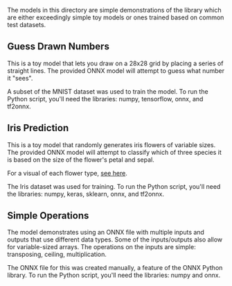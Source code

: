 The models in this directory are simple demonstrations of the library which are either exceedingly simple toy models or ones trained based on common test datasets.

## Guess Drawn Numbers

This is a toy model that lets you draw on a 28x28 grid by placing a series of straight lines. The provided ONNX model will attempt to guess what number it "sees".

A subset of the MNIST dataset was used to train the model. To run the Python script, you'll need the libraries: numpy, tensorflow, onnx, and tf2onnx.

## Iris Prediction

This is a toy model that randomly generates iris flowers of variable sizes. The provided ONNX model will attempt to classify which of three species it is based on the size of the flower's petal and sepal. 

For a visual of each flower type, [see here](https://s3.amazonaws.com/assets.datacamp.com/blog_assets/Machine+Learning+R/iris-machinelearning.png).

The Iris dataset was used for training. To run the Python script, you'll need the libraries: numpy, keras, sklearn, onnx, and tf2onnx.

## Simple Operations

The model demonstrates using an ONNX file with multiple inputs and outputs that use different data types. Some of the inputs/outputs also allow for variable-sized arrays.
The operations on the inputs are simple: transposing, ceiling, multiplication.

The ONNX file for this was created manually, a feature of the ONNX Python library. To run the Python script, you'll need the libraries: numpy and onnx.